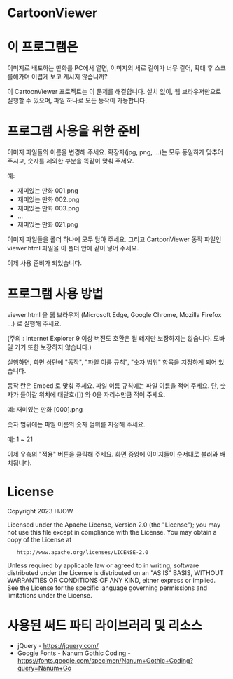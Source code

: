 CartoonViewer
=============
# 이 프로그램은
이미지로 배포하는 만화를 PC에서 열면,
이미지의 세로 길이가 너무 길어, 확대 후 스크롤해가며 어렵게 보고 계시지 않습니까?

이 CartoonViewer 프로젝트는 이 문제를 해결합니다.
설치 없이, 웹 브라우저만으로 실행할 수 있으며, 파일 하나로 모든 동작이 가능합니다.

# 프로그램 사용을 위한 준비
이미지 파일들의 이름을 변경해 주세요.
확장자(jpg, png, ...)는 모두 동일하게 맞추어 주시고, 숫자를 제외한 부분을 똑같이 맞춰 주세요.

예:

* 재미있는 만화 001.png
* 재미있는 만화 002.png
* 재미있는 만화 003.png
* ...
* 재미있는 만화 021.png

이미지 파일들을 폴더 하나에 모두 담아 주세요.
그리고 CartoonViewer 동작 파일인 viewer.html 파일을 이 폴더 안에 같이 넣어 주세요.

이제 사용 준비가 되었습니다.

# 프로그램 사용 방법

viewer.html 을 웹 브라우저 (Microsoft Edge, Google Chrome, Mozilla Firefox ...) 로 실행해 주세요.

(주의 : Internet Explorer 9 이상 버전도 호환은 될 테지만 보장하지는 않습니다. 모바일 기기 또한 보장하지 않습니다.)

실행하면, 화면 상단에 "동작", "파일 이름 규칙", "숫자 범위" 항목을 지정하게 되어 있습니다.

동작 란은 Embed 로 맞춰 주세요.
파일 이름 규칙에는 파일 이름을 적어 주세요. 단, 숫자가 들어갈 위치에 대괄호([]) 와 0을 자리수만큼 적어 주세요.

예: 재미있는 만화 [000].png

숫자 범위에는 파일 이름의 숫자 범위를 지정해 주세요.

예: 1 ~ 21

이제 우측의 "적용" 버튼을 클릭해 주세요.
화면 중앙에 이미지들이 순서대로 불러와 배치됩니다.

# License

   Copyright 2023 HJOW

   Licensed under the Apache License, Version 2.0 (the "License");
   you may not use this file except in compliance with the License.
   You may obtain a copy of the License at

       http://www.apache.org/licenses/LICENSE-2.0

   Unless required by applicable law or agreed to in writing, software
   distributed under the License is distributed on an "AS IS" BASIS,
   WITHOUT WARRANTIES OR CONDITIONS OF ANY KIND, either express or implied.
   See the License for the specific language governing permissions and
   limitations under the License.

# 사용된 써드 파티 라이브러리 및 리소스

* jQuery - https://jquery.com/
* Google Fonts - Nanum Gothic Coding - https://fonts.google.com/specimen/Nanum+Gothic+Coding?query=Nanum+Go